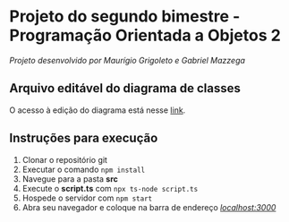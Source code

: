 # Projeto do segundo bimestre - Programação Orientada a Objetos 2  
*Projeto desenvolvido por Maurígio Grigoleto e Gabriel Mazzega*

## Arquivo editável do diagrama de classes
O acesso à edição do diagrama está nesse [link]([https://lucid.app/lucidspark/fe2b1b1b-d222-48ff-8a9e-1883a88d6c06/edit?invitationId=inv_2beceaa5-a5a9-443d-a978-439f440e73f7](https://lucid.app/lucidchart/63547480-5a83-4a08-ae26-8d74c7c11e80/edit?viewport_loc=44%2C111%2C2164%2C1109%2CHWEp-vi-RSFO&invitationId=inv_c9e530f9-e9c9-4f92-90fd-8f788512d33a)https://lucid.app/lucidchart/63547480-5a83-4a08-ae26-8d74c7c11e80/edit?viewport_loc=44%2C111%2C2164%2C1109%2CHWEp-vi-RSFO&invitationId=inv_c9e530f9-e9c9-4f92-90fd-8f788512d33a).
<br>


## Instruções para execução
1. Clonar o repositório git
2. Executar o comando ``` npm install ```
3. Navegue para a pasta **src**
4. Execute o **script.ts** com ``` npx ts-node script.ts ```
5. Hospede o servidor com ``` npm start ```
6. Abra seu navegador e coloque na barra de endereço [*localhost:3000*](localhost:3000)
